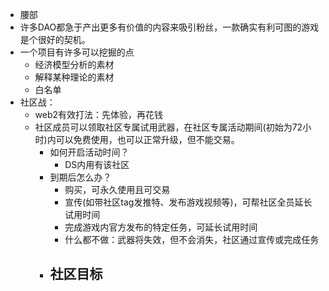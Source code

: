 - 腰部
- 许多DAO都急于产出更多有价值的内容来吸引粉丝，一款确实有利可图的游戏是个很好的契机。
- 一个项目有许多可以挖掘的点
	- 经济模型分析的素材
	- 解释某种理论的素材
	- 白名单
- 社区战：
	- web2有效打法：先体验，再花钱
	- 社区成员可以领取社区专属试用武器，在社区专属活动期间(初始为72小时)内可以免费使用，也可以正常升级，但不能交易。
		- 如何开启活动时间？
			- DS内用有该社区
		- 到期后怎么办？
			- 购买，可永久使用且可交易
			- 宣传(如带社区tag发推特、发布游戏视频等)，可帮社区全员延长试用时间
			- 完成游戏内官方发布的特定任务，可延长试用时间
			- 什么都不做：武器将失效，但不会消失，社区通过宣传或完成任务
		- 社区目标
			-